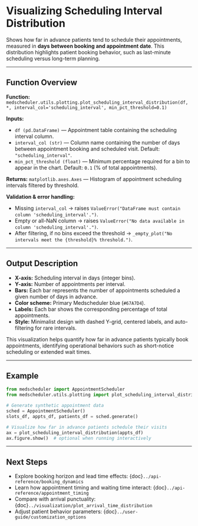 # Visualizing Scheduling Interval Distribution

Shows how far in advance patients tend to schedule their appointments, measured in **days between booking and appointment date**. This distribution highlights patient booking behavior, such as last-minute scheduling versus long-term planning.

---

## Function Overview
**Function:** `medscheduler.utils.plotting.plot_scheduling_interval_distribution(df, *, interval_col='scheduling_interval', min_pct_threshold=0.1)`

**Inputs:**
- `df (pd.DataFrame)` — Appointment table containing the scheduling interval column.
- `interval_col (str)` — Column name containing the number of days between appointment booking and scheduled visit. Default: `"scheduling_interval"`.
- `min_pct_threshold (float)` — Minimum percentage required for a bin to appear in the chart. Default: `0.1` (% of total appointments).

**Returns:** `matplotlib.axes.Axes` — Histogram of appointment scheduling intervals filtered by threshold.

**Validation & error handling:**
- Missing `interval_col` → raises `ValueError("DataFrame must contain column 'scheduling_interval'.")`.
- Empty or all-NaN column → raises `ValueError("No data available in column 'scheduling_interval'.")`.
- After filtering, if no bins exceed the threshold → `_empty_plot("No intervals meet the {threshold}% threshold.")`.

---

## Output Description
- **X-axis:** Scheduling interval in days (integer bins).
- **Y-axis:** Number of appointments per interval.
- **Bars:** Each bar represents the number of appointments scheduled a given number of days in advance.
- **Color scheme:** Primary Medscheduler blue (`#67A7D4`).
- **Labels:** Each bar shows the corresponding percentage of total appointments.
- **Style:** Minimalist design with dashed Y-grid, centered labels, and auto-filtering for rare intervals.

This visualization helps quantify how far in advance patients typically book appointments, identifying operational behaviors such as short-notice scheduling or extended wait times.

---

## Example
```python
from medscheduler import AppointmentScheduler
from medscheduler.utils.plotting import plot_scheduling_interval_distribution

# Generate synthetic appointment data
sched = AppointmentScheduler()
slots_df, appts_df, patients_df = sched.generate()

# Visualize how far in advance patients schedule their visits
ax = plot_scheduling_interval_distribution(appts_df)
ax.figure.show()  # optional when running interactively
```

---

## Next Steps
- Explore booking horizon and lead time effects: {doc}`../api-reference/booking_dynamics`
- Learn how appointment timing and waiting time interact: {doc}`../api-reference/appointment_timing`
- Compare with arrival punctuality: {doc}`../visualization/plot_arrival_time_distribution`
- Adjust patient behavior parameters: {doc}`../user-guide/customization_options`


